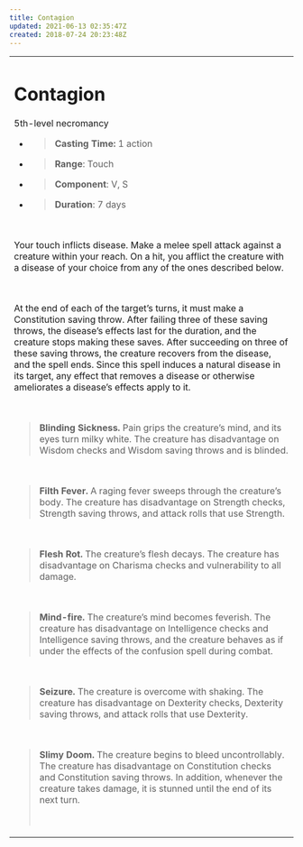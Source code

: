 ```yaml
---
title: Contagion
updated: 2021-06-13 02:35:47Z
created: 2018-07-24 20:23:48Z
---
```


<table><tbody><tr class="odd"><td><h1 id="contagion"><strong>Contagion</strong></h1><p>5th-level necromancy</p><ul><li><blockquote><p><strong>Casting Time:</strong> 1 action</p></blockquote></li><li><blockquote><p><strong>Range</strong>: Touch</p></blockquote></li><li><blockquote><p><strong>Component</strong>: V, S</p></blockquote></li><li><blockquote><p><strong>Duration</strong>: 7 days</p></blockquote></li></ul><p> </p><p>Your touch inflicts disease. Make a melee spell attack against a creature within your reach. On a hit, you afflict the creature with a disease of your choice from any of the ones described below.</p><p> </p><p>At the end of each of the target’s turns, it must make a Constitution saving throw. After failing three of these saving throws, the disease’s effects last for the duration, and the creature stops making these saves. After succeeding on three of these saving throws, the creature recovers from the disease, and the spell ends. Since this spell induces a natural disease in its target, any effect that removes a disease or otherwise ameliorates a disease’s effects apply to it.</p><p> </p><blockquote><p><strong>Blinding Sickness.</strong> Pain grips the creature’s mind, and its eyes turn milky white. The creature has disadvantage on Wisdom checks and Wisdom saving throws and is blinded.</p></blockquote><p> </p><blockquote><p><strong>Filth Fever.</strong> A raging fever sweeps through the creature’s body. The creature has disadvantage on Strength checks, Strength saving throws, and attack rolls that use Strength.</p></blockquote><p> </p><blockquote><p><strong>Flesh Rot.</strong> The creature’s flesh decays. The creature has disadvantage on Charisma checks and vulnerability to all damage.</p></blockquote><p> </p><blockquote><p><strong>Mind-fire.</strong> The creature’s mind becomes feverish. The creature has disadvantage on Intelligence checks and Intelligence saving throws, and the creature behaves as if under the effects of the confusion spell during combat.</p></blockquote><p> </p><blockquote><p><strong>Seizure.</strong> The creature is overcome with shaking. The creature has disadvantage on Dexterity checks, Dexterity saving throws, and attack rolls that use Dexterity.</p></blockquote><p> </p><blockquote><p><strong>Slimy Doom.</strong> The creature begins to bleed uncontrollably. The creature has disadvantage on Constitution checks and Constitution saving throws. In addition, whenever the creature takes damage, it is stunned until the end of its next turn.</p><p> </p></blockquote></td></tr></tbody></table>